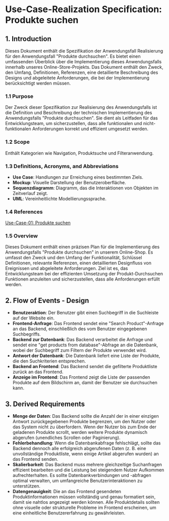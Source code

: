 # Use-Case-Realization Specification: Produkte suchen
## 1. Introduction
Dieses Dokument enthält die Spezifikation der Anwendungsfall Realisierung für den Anwendungsfall "Produkte durchsuchen". Es bietet einen umfassenden Überblick über die Implementierung dieses Anwendungsfalls innerhalb unseres Online-Store-Projekts. Das Dokument enthält den Zweck, den Umfang, Definitionen, Referenzen, eine detaillierte Beschreibung des Designs und abgeleitete Anforderungen, die bei der Implementierung berücksichtigt werden müssen.
### 1.1 Purpose
Der Zweck dieser Spezifikation zur Realisierung des Anwendungsfalls ist die Definition und Beschreibung der technischen Implementierung des Anwendungsfalls "Produkte durchsuchen". Sie dient als Leitfaden für das Entwicklungsteam, um sicherzustellen, dass alle funktionalen und nicht-funktionalen Anforderungen korrekt und effizient umgesetzt werden.
### 1.2 Scope
Enthält Kategorien wie Navigation, Produktsuche und Filteranwendung.
### 1.3 Definitions, Acronyms, and Abbreviations
- **Use Case**: Handlungen zur Erreichung eines bestimmten Ziels.
- **Mockup**: Visuelle Darstellung der Benutzeroberfläche.
- **Sequenzdiagramm**: Diagramm, das die Interaktionen von Objekten im Zeitverlauf zeigt.
- **UML**: Vereinheitlichte Modellierungssprache.

### 1.4 References
[Use-Case-01: Produkte suchen](/doc/use_cases/UC01-search-product.md)
### 1.5 Overview
Dieses Dokument enthält einen präzisen Plan für die Implementierung des Anwendungsfalls "Produkte durchsuchen" in unserem Online-Shop. Es umfasst den Zweck und den Umfang der Funktionalität, Schlüssel Definitionen, relevante Referenzen, einen detaillierten Designfluss von Ereignissen und abgeleitete Anforderungen. Ziel ist es, das Entwicklungsteam bei der effizienten Umsetzung der Produkt-Durchsuchen Funktionen anzuleiten und sicherzustellen, dass alle Anforderungen erfüllt werden.
## 2. Flow of Events - Design
- **Benutzeraktion**: Der Benutzer gibt einen Suchbegriff in die Suchleiste auf der Website ein.
- **Frontend-Anfrage**: Das Frontend sendet eine "Search Product"-Anfrage an das Backend, einschließlich des vom Benutzer eingegebenen Suchbegriffs.
- **Backend zur Datenbank**: Das Backend verarbeitet die Anfrage und sendet eine "get products from database"-Abfrage an die Datenbank, wobei der Suchbegriff zum Filtern der Produkte verwendet wird.
- **Antwort der Datenbank**: Die Datenbank liefert eine Liste der Produkte, die den Suchkriterien entsprechen.
- **Backend an Frontend**: Das Backend sendet die gefilterte Produktliste zurück an das Frontend.
- **Anzeige im Frontend**: Das Frontend zeigt die Liste der passenden Produkte auf dem Bildschirm an, damit der Benutzer sie durchsuchen kann.

## 3. Derived Requirements
- **Menge der Daten**: Das Backend sollte die Anzahl der in einer einzigen Antwort zurückgegebenen Produkte begrenzen, um den Nutzer oder das System nicht zu überfordern. Wenn der Nutzer bis zum Ende der geladenen Produkte scrollt, werden weitere Produkte dynamisch abgerufen (unendliches Scrollen oder Paginierung).
- **Fehlerbehandlung**: Wenn die Datenbankabfrage fehlschlägt, sollte das Backend dennoch alle erfolgreich abgerufenen Daten (z. B. eine unvollständige Produktliste, wenn einige Artikel abgerufen wurden) an das Frontend senden.
- **Skalierbarkeit**: Das Backend muss mehrere gleichzeitige Suchanfragen effizient bearbeiten und die Leistung bei steigendem Nutzer Aufkommen aufrechterhalten. Es sollte Datenbankverbindungen und -abfragen optimal verwalten, um umfangreiche Benutzerinteraktionen zu unterstützen.
- **Datengenauigkeit**: Die an das Frontend gesendeten Produktinformationen müssen vollständig und genau formatiert sein, damit sie nahtlos angezeigt werden können. Alle Produktdetails sollten ohne visuelle oder strukturelle Probleme im Frontend erscheinen, um eine einheitliche Benutzererfahrung zu gewährleisten.
